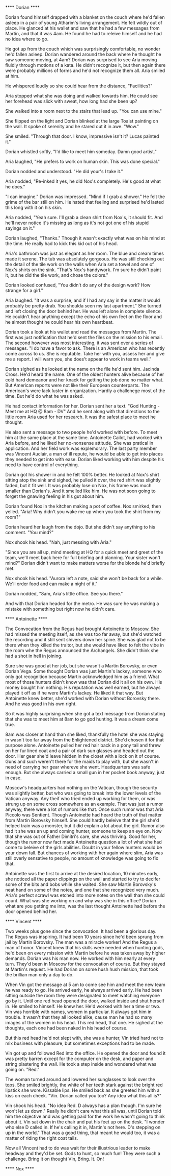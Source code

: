 **** Dorian ****

Dorian found himself drapped with a blanket on the couch where he'd fallen asleep in a pair of young Atharim's living arrangement.  He felt wildly out of place.  He glanced at his wallet and saw that he had a few messages from Martin, and that it was 4am.  He found he had to releive himself and he had no idea where to go.

He got up from the couch which was surprisingly comfortable, no wonder he'd fallen asleep.  Dorian wandered around the back where he thought he saw someone moving, at 4am?  Dorian was surprised to see Aria moving fluidly through motions of a kata.  He didn't recognize it, but then again there were probably millions of forms and he'd not recognize them all.  Aria smiled at him.

He whispered loudly so she could hear from the distance, "Facilities?"

Aria stopped what she was doing and walked towards him.  He could see her forehead was slick with sweat, how long had she been up?  

She walked into a room next to the stairs that lead up. "You can use mine."  

She flipped on the light and Dorian blinked at the large Toaist painting on the wall.  It spoke of serenity and he stared out it in awe.  "Wow."

She smiled.  "Through that door.  I know, impressive isn't it?  Lucas painted it."

Dorian whistled softly, "I'd like to meet him someday.  Damn good artist."

Aria laughed, "He prefers to work on human skin.  This was done special."

Dorian nodded and understood.  "He did your's I take it."

Aria nodded, "Re-inked it yes, he did Nox's completely.  He's good at what he does."

"I can imagine."  Dorian was impressed.  "Mind if I grab a shower."  He felt the grime of the bar still on him.  He hated that feeling and surprised he'd lasted this long with it on his skin.

Aria nodded, "Yeah sure.  I'll grab a clean shirt from Nox's, it should fit.  And he'll never notice it's missing as long as it's not got one of his stupid sayings on it."

Dorian laughed, "Thanks."  Though it wasn't exactly what was on his mind at the time.  He really had to kick this kid out of his head.  

Aria's bathroom was just as elegant as her room.  The blue and cream times made it serene.  The tub was absolutely gorgeous.  He was still checking out the detail of the tile work on the walls when Aria set a towel and one of Nox's shirts on the sink.  "That's Nox's handywork.  I'm sure he didn't paint it, but he did the tile work, and chose the colors."

Dorian looked confused, "You didn't do any of the design work?  How strange for a girl."

Aria laughed.  "It was a surprise, and if I had any say in the matter it would probably be pretty drab.  You shoulda seen my last apartment."  She turned and left closing the door behind her.  He was left alone in complete silence.  He couldn't hear anything except the echo of his own feet on the floor and he almost thought he could hear his own heartbeat.

Dorian took a look at his wallet and read the messages from Martin.  The first was just notification that he'd sent the files on the mission to his email.  The second however was most interesting, it was sent over a series of messages.  "I do have a favor to ask.  There is an American who has recently come across to us.  She is reputable.  Take her with you, assess her and give me a report.  I will warn you, she does't appear to work in teams well."

Dorian sighed as he looked at the name on the file he'd sent him.  Jacinda Cross.  He'd heard the name.  One of the oldest hunters alive because of her cold hard demeanor and her knack for getting the job done no matter what.  But American reports were not like their European counterparts.  The American's were lack luster in organization.  Hardly a challenege most of the time.  But he'd do what he was asked.

He had contact information for her.   Dorian sent her a text.  "God Hunting - Meet me at HQ @ 8am - DV"  And he sent along with that directions to the little room Aria used for her research.  It was the safest place to meet he thought.  

He also sent a message to two people he'd worked with before.  To meet him at the same place at the same time.  Antoinette Cailot, had worked with Aria before, and he liked her no-nonsense attitude.  She was pratical in application.  And her field work was explemorary.  The last party member was Vincent Auclair, a man of ill repute, he would be able to get into places they needed to get into with ease.  Dorian liked working with him despite his need to have control of everything.

Dorian got his shower in and he felt 100% better.  He looked at Nox's shirt sitting atop the sink and sighed, he pulled it over, the red shirt was slightly faded, but it fit well.  It was probably lose on Nox, his frame was much smaller than Dorian's.  And it smelled like him.  He was not soon going to forget the gnawing feeling in his gut about him. 

Dorian found Nox in the kitchen making a pot of coffee.  Nox smirked, then yelled.  "Aria!  Why didn't you wake me up when you took the shirt from my room?"

Dorian heard her laugh from the dojo.  But she didn't say anything to his comment.  "You mind?"  

Nox shook his head.  "Nah, just messing with Aria."

"Since you are all up, mind meeting at HQ for a quick meet and greet of the team, we'll meet back here for full briefing and planning.  Your sister won't mind?"  Dorian didn't want to make matters worse for the blonde he'd briefly met.

Nox shook his head.  "Aurora left a note, said she won't be back for a while.  We'll order food and can make a night of it."

Dorian nodded, "8am, Aria's little office.  See you there."

And with that Dorian headed for the metro.  He was sure he was making a mistake with something but right now he didn't care.

**** Antoinette ****

The Convocation from the Regus had brought Antoinette to Moscow.  She had missed the meeting itself, as she was too far away, but she'd watched the recording and it still sent shivers down her spine.  She was glad not to be there when they killed the traitor, but she would have liked to felt the vibe in the room whe the Regus announced the Archangels.  She didn't think she had a shot in hell in joining.  

Sure she was good at her job, but she wasn't a Martin Borovsky, or even Dorian Vega.  Some thought Dorian was just Martin's lackey, someone who only got recognition because Martin acknowledged him as a friend.  What most of those hunters didn't know was that Dorian did it all on his own.  His money bought him nothing.  His reputation was well earned, but he always played it off as if he were Martin's lackey.  He liked it that way.  But Antoinette knew better, she'd worked with Dorian without Borovsky there.  And he was good in his own right.

So it was highly surprising when she got a text message from Dorian stating that she was to meet him at 8am to go god hunting.  It was a dream come true.  

8am was closer at hand than she liked, thankfully the hotel she was staying in wasn't too far away from the Enlightened district.  She'd chosen it for that purpose alone.  Antoinette pulled her red hair back in a pony tail and threw on her fur lined coat and a pair of dark sun glasses and headed out the door.  Her gear she'd leave hidden in the closet with a lock on it of course.  Guns and such weren't there for the maids to play with, but she wasn't in need of carrying her gear whereve she went.  Headquarters was safe enough.  But she always carried a small gun in her pocket book anyway, just in case.  

Moscow's headquarters had nothing on the Vatican, though the security was slightly better, but who was going to break into the lower levels of the Vatican anyway.  Any theif who tried ended up working for them, or was strung up on some cross somewhere as an example.  That was just a rumor anyway, there were a lot of rumors like that.  Once such rumor was that Aria Piccolo was Sentient.  Though Antoinette had heard the truth of that matter from Martin Borovsky himself.  She could hardly beleive that the girl she'd helped train was a monster, but it did explain a lot about the girl.  Rumor also had it she was an up and coming hunter, someone to keep an eye on.  Now that she was out of Father Dimitri's care, she was thriving.  Good for her, though the rumor now fact made Antoinette question a lot of what she had come to beleive of the girls abilities.  Doubt in your fellow hunters would be your down fall.  But chances of working with her again where slim, Aria was still overly sensative to people, no amount of knowledge was going to fix that.

Antoinette was the first to arrive at the desired location, 10 minutes early, she noticed all the paper clippings on the wall and started to try to decifer some of the bits and bobs while she waited.  She saw Martin Borovsky's neat hand on some of the notes, and one that she recognized very much.  Aria's perfect scrawl was etched into more notes on the wall than she could count.  What was she working on and why was she in this office?  Dorian what are you getting me into, was the last thought Antoinette had before the door opened behind her.

**** Vincent ****

Two weeks plus gone since the convocation.  It had been a glorious day.  The Regus was inspiring.  It had been 10 years since he'd been sprung from jail by Martin Borovsky.  The man was a miracle worker!  And the Regus a man of honor.  Vincent knew that his skills were needed when hunting gods, he'd been on every mission with Martin before he was taken away by higher demands.   Dorian was his man now.  He worked with him nearly at every turn.  They'd been in Moscow for the convocation of course.  But they stayed at Martin's request.  He had Dorian on some hush hush mission, that took the brillian man only a day to do.  

When Vin got the message at 5 am to come see him and meet the new team he was ready to go.  He arrived early, he always arrived early.  He had been sitting outside the room they were designated to meet watching everyone go by it.  Until one red head opened the door, walked inside and shut herself in.  He smiled to himself.  He knew her.  He'd worked with her a time or two.  Vin was horrible with names, women in particular.  It always got him in trouble.  It wasn't that they all looked alike, cause man he had so many images of the women in his head.  This red head, that one.  He sighed at the thoughts, each one had been naked in his head of course.  

But this red head he'd not slept with, she was a hunter, Vin tried hard not to mix business with pleasure, but sometimes exceptions had to be made.  

Vin got up and followed Red into the office.  He opened the door and found it was pretty barren except for the computer on the desk, and paper and string plastering the wall.  He took a step inside and wondered what was going on.  "Red."

The woman turned around and lowered her sunglasses to look over the tops.  She smiled brightly, the white of her teeth stark against the bright red lipstick she wore.  Kissable lips.  He smiled back as she greeted him with a kiss on each cheek.  "Vin.  Dorian called you too?  Any idea what this all is?"

Vin shook his head.  "No idea Red.  D always has a plan though.  I'm sure he won't let us down."  Really he didn't care what this all was, until Dorian told him the objective and was getting paid for the work he wasn't going to think about it.  Vin sat down in the chair and put his feet up on the desk.  "I wonder who else D called in.  If he's calling it in, Martin's not here.  D's stepping on up in the world."  That was a good thing, that meant he would too, it was a matter of riding the right coat tails.

Now all Vincent had to do was wait for their illustrious leader to make headway and they'd be set.  Gods to hunt, so much fun!  They were such a challenge.  Bring it on thought Vin, Bring. It. On!

**** Nox ****